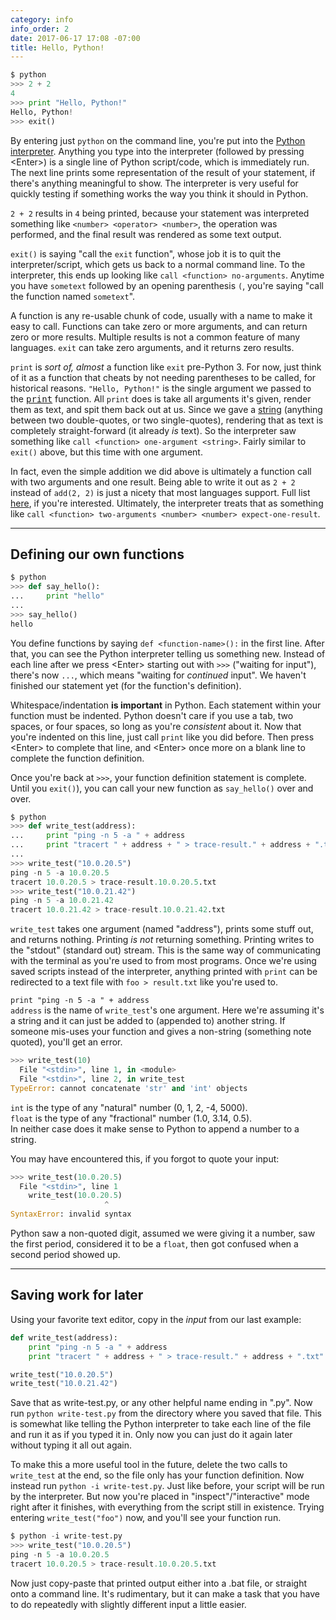 ```yaml
---
category: info
info_order: 2
date: 2017-06-17 17:08 -07:00
title: Hello, Python!
---
```


```python
$ python
>>> 2 + 2
4
>>> print "Hello, Python!"
Hello, Python!
>>> exit()
```

<!-- more -->

By entering just `python` on the command line, you're put into the [Python interpreter](https://docs.python.org/2/tutorial/interpreter.html).
Anything you type into the interpreter (followed by pressing &lt;Enter&gt;) is a single line of Python script/code, which is immediately run.
The next line prints some representation of the result of your statement, if there's anything meaningful to show.  The interpreter is very useful for quickly testing if something works the way you think it should in Python.

`2 + 2` results in `4` being printed, because your statement was interpreted something like `<number> <operator> <number>`, the operation was performed,
and the final result was rendered as some text output.

`exit()` is saying "call the `exit` function", whose job it is to quit the interpreter/script, which gets us back to a normal command line.
To the interpreter, this ends up looking like `call <function> no-arguments`.  Anytime you have `sometext` followed by an opening parenthesis `(`,
you're saying "call the function named `sometext`".

A function is any re-usable chunk of code, usually with a name to make it easy to call.  Functions can take zero or more arguments, and can return
zero or more results.  Multiple results is not a common feature of many languages.  `exit` can take zero arguments, and it returns zero results.

`print` is *sort of, almost* a function like `exit` pre-Python 3.  For now, just think of it as a function that cheats by not needing parentheses to be called, for historical reasons.
`"Hello, Python!"` is the single argument we passed to the <tt>[print](https://docs.python.org/2/library/functions.html?highlight=print#print)</tt> function.  All `print` does is take all arguments it's given, render
them as text, and spit them back out at us.  Since we gave a [string](https://docs.python.org/2/library/string.html) (anything between
two double-quotes, or two single-quotes), rendering that as text is completely straight-forward (it already *is* text).
So the interpreter saw something like `call <function> one-argument <string>`.  Fairly similar to `exit()` above, but this time with one argument.

In fact, even the simple addition we did above is ultimately a function call with two arguments and one result.
Being able to write it out as `2 + 2` instead of `add(2, 2)` is just a nicety that most languages support.  Full list [here](https://docs.python.org/2/library/operator.html#mapping-operators-to-functions), if you're interested.
Ultimately, the interpreter treats that as something like `call <function> two-arguments <number> <number> expect-one-result`.

---

## Defining our own functions

```python
$ python
>>> def say_hello():
...     print "hello"
... 
>>> say_hello()
hello
```

You define functions by saying `def <function-name>():` in the first line.
After that, you can see the Python interpreter telling us something new.  Instead of each line after we press &lt;Enter&gt; starting out with `>>>` ("waiting for input"), there's now `...`, which means "waiting for *continued* input".
We haven't finished our statement yet (for the function's definition).

Whitespace/indentation **is important** in Python.  Each statement within your function must be indented.  Python doesn't care if you use a tab, two spaces, or four spaces, so long as you're *consistent* about it.
Now that you're indented on this line, just call `print` like you did before.  Then press &lt;Enter&gt; to complete that line, and &lt;Enter&gt; once more on a blank line to complete the function definition.

Once you're back at `>>>`, your function definition statement is complete.  Until you `exit()`), you can call your new function as `say_hello()` over and over.

```python
$ python
>>> def write_test(address):
...     print "ping -n 5 -a " + address
...     print "tracert " + address + " > trace-result." + address + ".txt"
... 
>>> write_test("10.0.20.5")
ping -n 5 -a 10.0.20.5
tracert 10.0.20.5 > trace-result.10.0.20.5.txt
>>> write_test("10.0.21.42")
ping -n 5 -a 10.0.21.42
tracert 10.0.21.42 > trace-result.10.0.21.42.txt
```

`write_test` takes one argument (named "address"), prints some stuff out, and returns nothing.
Printing *is not* returning something.  Printing writes to the "stdout" (standard out) stream.
This is the same way of communicating with the terminal as you're used to from most programs.  Once we're using saved scripts instead of the interpreter, anything printed with `print` can be redirected to a text file with `foo > result.txt` like you're used to.

`print "ping -n 5 -a " + address`<br/>
`address` is the name of `write_test`'s one argument.  Here we're assuming it's a string and it can just be added to (appended to) another string.  If someone mis-uses your function and gives a non-string (something note quoted), you'll get an error.

```python
>>> write_test(10)
  File "<stdin>", line 1, in <module>
  File "<stdin>", line 2, in write_test
TypeError: cannot concatenate 'str' and 'int' objects
```

`int` is the type of any "natural" number (0, 1, 2, -4, 5000).<br/>
`float` is the type of any "fractional" number (1.0, 3.14, 0.5).<br/>
In neither case does it make sense to Python to append a number to a string.

You may have encountered this, if you forgot to quote your input:
```python
>>> write_test(10.0.20.5)
  File "<stdin>", line 1
    write_test(10.0.20.5)
                     ^
SyntaxError: invalid syntax
```

Python saw a non-quoted digit, assumed we were giving it a number, saw the first period, considered it to be a `float`, then got confused when a second period showed up.

---

## Saving work for later

Using your favorite text editor, copy in the *input* from our last example:
```python
def write_test(address):
    print "ping -n 5 -a " + address
    print "tracert " + address + " > trace-result." + address + ".txt"

write_test("10.0.20.5")
write_test("10.0.21.42")
```

Save that as write-test.py, or any other helpful name ending in ".py".  Now run `python write-test.py` from the directory where you saved that file.
This is somewhat like telling the Python interpreter to take each line of the file and run it as if you typed it in.  Only now you can just do it again later without typing it all out again.

To make this a more useful tool in the future, delete the two calls to `write_test` at the end, so the file only has your function definition.
Now instead run `python -i write-test.py`.  Just like before, your script will be run by the interpreter.  But now you're placed in "inspect"/"interactive" mode right after it finishes, with everything from the script still in existence.  Trying entering `write_test("foo")` now, and you'll see your function run.

```python
$ python -i write-test.py
>>> write_test("10.0.20.5")
ping -n 5 -a 10.0.20.5
tracert 10.0.20.5 > trace-result.10.0.20.5.txt
```

Now just copy-paste that printed output either into a .bat file, or straight onto a command line.
It's rudimentary, but it can make a task that you have to do repeatedly with slightly different input a little easier.

